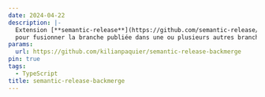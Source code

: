 ```yaml
---
date: 2024-04-22
description: |-
  Extension [**semantic-release**](https://github.com/semantic-release/semantic-release)
  pour fusionner la branche publiée dans une ou plusieurs autres branches et créer une *pull request* en cas de conflits
params:
  url: https://github.com/kilianpaquier/semantic-release-backmerge
pin: true
tags:
  - TypeScript
title: semantic-release-backmerge
---
```

